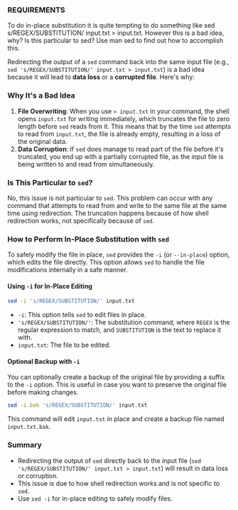 ### REQUIREMENTS

To do in-place substitution it is quite tempting to do something like sed s/REGEX/SUBSTITUTION/ input.txt > input.txt. However this is a bad idea, why? Is this particular to sed? Use man sed to find out how to accomplish this.

Redirecting the output of a `sed` command back into the same input file (e.g., `sed 's/REGEX/SUBSTITUTION/' input.txt > input.txt`) is a bad idea because it will lead to **data loss** or a **corrupted file**. Here's why:

### Why It's a Bad Idea

1. **File Overwriting**: When you use `> input.txt` in your command, the shell opens `input.txt` for writing immediately, which truncates the file to zero length before `sed` reads from it. This means that by the time `sed` attempts to read from `input.txt`, the file is already empty, resulting in a loss of the original data.
2. **Data Corruption**: If `sed` does manage to read part of the file before it's truncated, you end up with a partially corrupted file, as the input file is being written to and read from simultaneously.

### Is This Particular to `sed`?

No, this issue is not particular to `sed`. This problem can occur with any command that attempts to read from and write to the same file at the same time using redirection. The truncation happens because of how shell redirection works, not specifically because of `sed`.

### How to Perform In-Place Substitution with `sed`

To safely modify the file in place, `sed` provides the `-i` (or `--in-place`) option, which edits the file directly. This option allows `sed` to handle the file modifications internally in a safe manner.

#### Using `-i` for In-Place Editing

```bash
sed -i 's/REGEX/SUBSTITUTION/' input.txt
```

- `-i`: This option tells `sed` to edit files in place.
- `'s/REGEX/SUBSTITUTION/'`: The substitution command, where `REGEX` is the regular expression to match, and `SUBSTITUTION` is the text to replace it with.
- `input.txt`: The file to be edited.

#### Optional Backup with `-i`

You can optionally create a backup of the original file by providing a suffix to the `-i` option. This is useful in case you want to preserve the original file before making changes.

```bash
sed -i.bak 's/REGEX/SUBSTITUTION/' input.txt
```

This command will edit `input.txt` in place and create a backup file named `input.txt.bak`.

### Summary

- Redirecting the output of `sed` directly back to the input file (`sed 's/REGEX/SUBSTITUTION/' input.txt > input.txt`) will result in data loss or corruption.
- This issue is due to how shell redirection works and is not specific to `sed`.
- Use `sed -i` for in-place editing to safely modify files.
